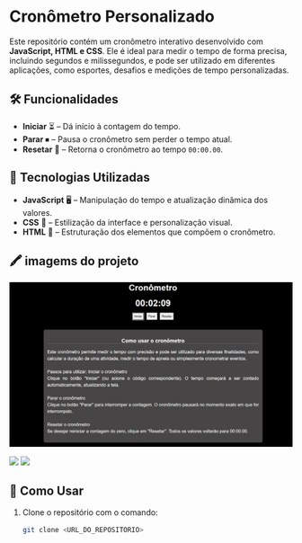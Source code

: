 # Cronômetro Personalizado

Este repositório contém um cronômetro interativo desenvolvido com **JavaScript, HTML e CSS**. Ele é ideal para medir o tempo de forma precisa, incluindo segundos e milissegundos, e pode ser utilizado em diferentes aplicações, como esportes, desafios e medições de tempo personalizadas.

## 🛠 Funcionalidades
- **Iniciar** ⏳ – Dá início à contagem do tempo.
- **Parar** ⏹ – Pausa o cronômetro sem perder o tempo atual.
- **Resetar** 🔄 – Retorna o cronômetro ao tempo `00:00.00`.

## 🚀 Tecnologias Utilizadas
- **JavaScript** 🖥 – Manipulação do tempo e atualização dinâmica dos valores.
- **CSS** 🎨 – Estilização da interface e personalização visual.
- **HTML** 📜 – Estruturação dos elementos que compõem o cronômetro.

## 🖍 imagems do projeto

![Minha Imagem](./asset/iniciar.png)

<img src= /.img/parar.png>
<img src= /.img/resetar.png>

## 📌 Como Usar
1. Clone o repositório com o comando:
   ```bash
   git clone <URL_DO_REPOSITORIO>

   
